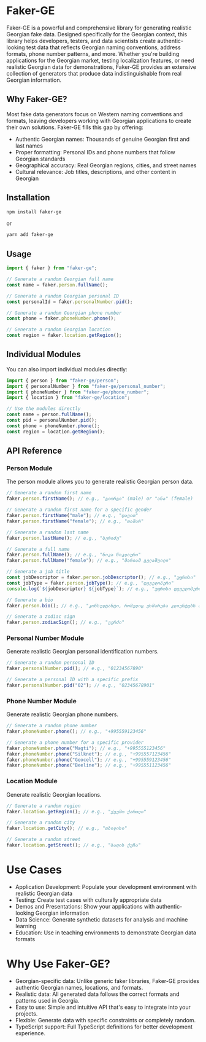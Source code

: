# Faker-GE

Faker-GE is a powerful and comprehensive library for generating realistic Georgian fake data. Designed specifically for the Georgian context, this library helps developers, testers, and data scientists create authentic-looking test data that reflects Georgian naming conventions, address formats, phone number patterns, and more.
Whether you're building applications for the Georgian market, testing localization features, or need realistic Georgian data for demonstrations, Faker-GE provides an extensive collection of generators that produce data indistinguishable from real Georgian information.

## Why Faker-GE?

Most fake data generators focus on Western naming conventions and formats, leaving developers working with Georgian applications to create their own solutions. Faker-GE fills this gap by offering:

- Authentic Georgian names: Thousands of genuine Georgian first and last names
- Proper formatting: Personal IDs and phone numbers that follow Georgian standards
- Geographical accuracy: Real Georgian regions, cities, and street names
- Cultural relevance: Job titles, descriptions, and other content in Georgian

## Installation

```bash
npm install faker-ge
```

or

```bash
yarn add faker-ge
```

## Usage

```ts
import { faker } from "faker-ge";

// Generate a random Georgian full name
const name = faker.person.fullName();

// Generate a random Georgian personal ID
const personalId = faker.personalNumber.pid();

// Generate a random Georgian phone number
const phone = faker.phoneNumber.phone();

// Generate a random Georgian location
const region = faker.location.getRegion();
```

## Individual Modules

You can also import individual modules directly:

```ts
import { person } from "faker-ge/person";
import { personalNumber } from "faker-ge/personal_number";
import { phoneNumber } from "faker-ge/phone_number";
import { location } from "faker-ge/location";

// Use the modules directly
const name = person.fullName();
const pid = personalNumber.pid();
const phone = phoneNumber.phone();
const region = location.getRegion();
```

## API Reference

### Person Module

The person module allows you to generate realistic Georgian person data.

```ts
// Generate a random first name
faker.person.firstName(); // e.g., "გიორგი" (male) or "ანა" (female)

// Generate a random first name for a specific gender
faker.person.firstName("male"); // e.g., "დავით"
faker.person.firstName("female"); // e.g., "თამარ"

// Generate a random last name
faker.person.lastName(); // e.g., "ბერიძე"

// Generate a full name
faker.person.fullName(); // e.g., "ნიკა წიკლაური"
faker.person.fullName("female"); // e.g., "მარიამ გელაშვილი"

// Generate a job title
const jobDescriptor = faker.person.jobDescriptor(); // e.g., "უფროსი"
const jobType = faker.person.jobType(); // e.g., "დეველოპერი"
console.log(`${jobDescriptor} ${jobType}`); // e.g., "უფროსი დეველოპერი"

// Generate a bio
faker.person.bio(); // e.g., "კონსულტანტი, რომელიც ეხმარება კლიენტებს პროდუქტის არჩევაში."

// Generate a zodiac sign
faker.person.zodiacSign(); // e.g., "ვერძი"
```

### Personal Number Module

Generate realistic Georgian personal identification numbers.

```ts
// Generate a random personal ID
faker.personalNumber.pid(); // e.g., "01234567890"

// Generate a personal ID with a specific prefix
faker.personalNumber.pid("02"); // e.g., "02345678901"
```

### Phone Number Module

Generate realistic Georgian phone numbers.

```ts
// Generate a random phone number
faker.phoneNumber.phone(); // e.g., "+995559123456"

// Generate a phone number for a specific provider
faker.phoneNumber.phone("Magti"); // e.g., "+995555123456"
faker.phoneNumber.phone("Silknet"); // e.g., "+995557123456"
faker.phoneNumber.phone("Geocell"); // e.g., "+995559123456"
faker.phoneNumber.phone("Beeline"); // e.g., "+995551123456"
```

### Location Module

Generate realistic Georgian locations.

```ts
// Generate a random region
faker.location.getRegion(); // e.g., "ქვემო ქართლი"

// Generate a random city
faker.location.getCity(); // e.g., "თბილისი"

// Generate a random street
faker.location.getStreet(); // e.g., "ბაღის ქუჩა"
```

# Use Cases

- Application Development: Populate your development environment with realistic Georgian data
- Testing: Create test cases with culturally appropriate data
- Demos and Presentations: Show your applications with authentic-looking Georgian information
- Data Science: Generate synthetic datasets for analysis and machine learning
- Education: Use in teaching environments to demonstrate Georgian data formats

# Why Use Faker-GE?

- Georgian-specific data: Unlike generic faker libraries, Faker-GE provides authentic Georgian names, locations, and formats.
- Realistic data: All generated data follows the correct formats and patterns used in Georgia.
- Easy to use: Simple and intuitive API that's easy to integrate into your projects.
- Flexible: Generate data with specific constraints or completely random.
- TypeScript support: Full TypeScript definitions for better development experience.
